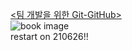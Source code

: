 [<팀 개발을 위한 Git-GitHub>](http://www.kyobobook.co.kr/product/detailViewKor.laf?ejkGb=KOR&mallGb=KOR&barcode=9791162242032&orderClick=LEA&Kc=)   
![book image](http://image.kyobobook.co.kr/images/book/large/032/l9791162242032.jpg)   
restart on 210626!!
